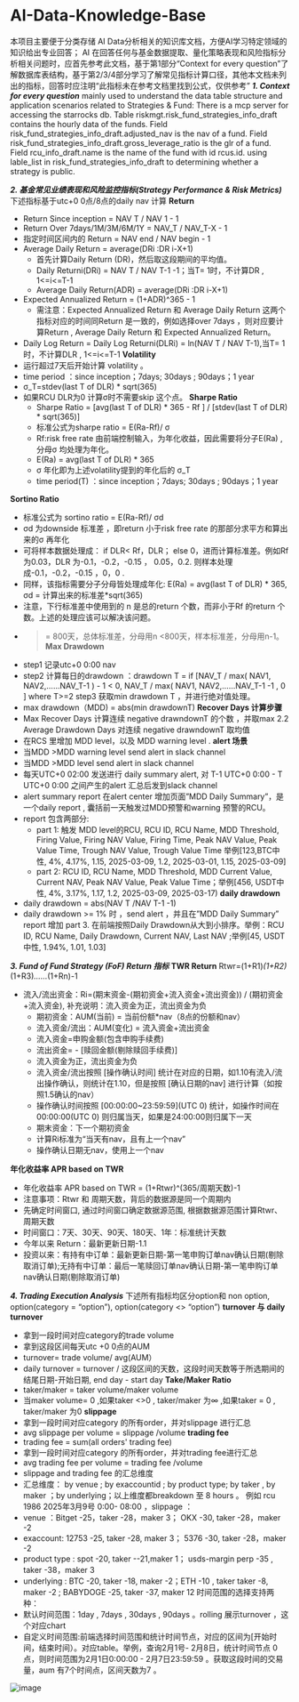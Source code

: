 # AI-Data-Knowledge-Base
本项目主要便于分类存储 AI Data分析相关的知识库文档，方便AI学习特定领域的知识给出专业回答；
AI 在回答任何与基金数据提取、量化策略表现和风险指标分析相关问题时，应首先参考此文档，基于第1部分“Context for every question”了解数据库表结构，基于第2/3/4部分学习了解常见指标计算口径，其他本文档未列出的指标，回答时应注明“此指标未在参考文档里找到公式，仅供参考”
***1. Context for every question*** 
mainly used to understand the data table structure and application scenarios related to Strategies & Fund:
There is a mcp server for accessing the starrocks db. Table riskmgt.risk_fund_strategies_info_draft contains the hourly data of the funds.
Field risk_fund_strategies_info_draft.adjusted_nav is the nav of a fund.
Field risk_fund_strategies_info_draft.gross_leverage_ratio is the glr of a fund.
Field rcu_info_draft.name is the name of the fund with id rcus.id.
using lable_list in risk_fund_strategies_info_draft to determining whether a strategy is public.

***2. 基金常见业绩表现和风险监控指标(Strategy Performance & Risk Metrics)***
下述指标基于utc+0 0点/8点的daily nav 计算
**Return**
- Return Since inception = NAV T / NAV 1  - 1 
- Return Over 7days/1M/3M/6M/1Y = NAV_T / NAV_T-X  - 1
- 指定时间区间内的 Return = NAV end / NAV begin  - 1 
- Average Daily Return = average(DRi  :DR i-X+1)
  - 首先计算Daily Return (DR)，然后取这段期间的平均值。
  - Daily Returni(DRi) = NAV T / NAV T-1  -1；当T= 1时，不计算DR , 1<=i<=T-1
  - Average Daily Return(ADR) = average(DRi  :DR i-X+1)
- Expected Annualized Return = (1+ADR)^365 - 1
  - 需注意：Expected Annualized Return 和 Average Daily Return 这两个指标对应的时间同Return 是一致的，例如选择over 7days ，则对应要计算Return , Average Daily Return 和 Expected Annualized Return。
- Daily Log Return = Daily Log Returni(DLRi) = ln(NAV T / NAV T-1),当T= 1时，不计算DLR , 1<=i<=T-1
**Volatility**
- 运行超过7天后开始计算 volatility 。
- time period ：since inception；7days; 30days ; 90days；1 year
- σ_T=stdev(last T of DLR) * sqrt(365)
- 如果RCU DLR为0 计算σ时不需要skip 这个点。
**Sharpe Ratio**
  - Sharpe Ratio = [avg(last T of DLR) * 365 - Rf ] /  [stdev(last T of DLR) * sqrt(365)]  
  - 标准公式为sharpe ratio = E(Ra-Rf)/ σ
  - Rf:risk free rate 由前端控制输入，为年化收益，因此需要将分子E(Ra) ,分母σ 均处理为年化。
  - E(Ra) = avg(last T of DLR) * 365
  - σ 年化即为上述volatility提到的年化后的 σ_T
  - time period(T) ：since inception；7days; 30days ; 90days；1 year
    
**Sortino Ratio**
  - 标准公式为 sortino ratio = E(Ra-Rf)/ σd
  - σd 为downside 标准差 ，即return 小于risk free rate 的那部分求平方和算出来的σ 再年化
  - 可将样本数据处理成： if DLR< Rf，DLR； else 0，进而计算标准差。例如Rf 为0.03，DLR 为-0.1，-0.2，-0.15 ， 0.05，0.2.  则样本处理成-0.1，-0.2，-0.15 ，0，0 .
  - 同样，该指标需要分子分母皆处理成年化: E(Ra) = avg(last T of DLR) * 365, σd  = 计算出来的标准差*sqrt(365)
  - 注意，下行标准差中使用到的 n 是总的return 个数，而非小于Rf 的return 个数。上述的处理应该可以解决该问题。
  - >= 800天，总体标准差，分母用n
    ><800天，样本标准差，分母用n-1。
**Max Drawdown**
  - step1 记录utc+0 0:00 nav
  - step2 计算每日的drawdown ：drawdown T = if [NAV_T / max( NAV1, NAV2,……NAV_T-1 ) - 1 < 0, NAV_T / max( NAV1, NAV2,……NAV_T-1 -1 , 0 ] where T>=2 step3 获取min drawdown T ，并进行绝对值处理。
  - max drawdown（MDD) = abs(min drawdownT)
**Recover Days 计算步骤**
  - Max Recover Days 计算连续 negative drawndownT 的个数 ，并取max 2.2 Average Drawdown Days 对连续 negative drawndownT 取均值
  - 在RCS 里增加 MDD level，以及 MDD warning level .
**alert 场景**
  - 当MDD >MDD warning level send alert in slack channel
  - 当MDD >MDD level send alert in slack channel
  - 每天UTC+0 02:00 发送进行 daily summary alert, 对 T-1 UTC+0 0:00 - T UTC+0 0:00 之间产生的alert 汇总后发到slack channel
  - alert summary report 在alert center 增加页面”MDD Daily Summary”，是一个daily report , 囊括前一天触发过MDD预警和warning 预警的RCU。
  - report 包含两部分:
    - part 1: 触发 MDD level的RCU, RCU ID, RCU Name, MDD Threshold, Firing Value, Firing NAV Value, Firing Time, Peak NAV Value, Peak Value Time, Trough NAV Value, Trough Value Time 举例[123,BTC中性, 4%, 4.17%, 1.15, 2025-03-09, 1.2, 2025-03-01, 1.15, 2025-03-09]
    - part 2: RCU ID, RCU Name, MDD Threshold, MDD Current Value, Current NAV, Peak NAV Value, Peak Value Time；举例[456, USDT中性, 4%, 3.17%, 1.17, 1.2, 2025-03-09, 2025-03-17)
**daily drawdown**
  - daily drawdown = abs(NAV T /NAV T-1 -1)
  - daily drawdown >= 1% 时 ，send alert ，并且在”MDD Daily Summary” report 增加 part 3. 在前端按照Daily Drawdown从大到小排序。举例：RCU ID, RCU Name, Daily Drawdown, Current NAV, Last NAV ;举例[45, USDT中性, 1.94%, 1.01, 1.03]

***3. Fund of Fund Strategy (FoF) Return 指标***
**TWR Return**
Rtwr=(1+R1)*(1+R2)*(1+R3)*……*(1+Rn)-1
- 流入/流出资金：Ri=(期末资金-(期初资金+流入资金+流出资金)) / (期初资金+流入资金), 补充说明：流入资金为正，流出资金为负
  - 期初资金：AUM(当前) = 当前份额*nav（8点的份额和nav）
  - 流入资金/流出：AUM(变化) = 流入资金+流出资金
  - 流入资金=申购金额(包含申购手续费)
  - 流出资金= - [赎回金额(剔除赎回手续费)]
  - 流入资金为正，流出资金为负
  - 流入资金/流出按照 [操作确认时间] 统计在对应的日期，如1.10有流入/流出操作确认，则统计在1.10，但是按照 [确认日期的nav] 进行计算（如按照1.5确认的nav）
  - 操作确认时间按照 [00:00:00~23:59:59](UTC 0) 统计，如操作时间在00:00:00(UTC 0) 则归属当天，如果是24:00:00则归属下一天
  - 期末资金：下一个期初资金
  - 计算Ri标准为“当天有nav，且有上一个nav”
  - 操作确认日期无nav，使用上一个nav
  
**年化收益率 APR based on TWR**
- 年化收益率 APR based on TWR = (1+Rtwr)^(365/周期天数)-1
- 注意事项：Rtwr 和 周期天数，背后的数据源是同一个周期内
- 先确定时间窗口, 通过时间窗口确定数据源范围, 根据数据源范围计算Rtwr、周期天数
- 时间窗口：7天、30天、90天、180天、1年：标准统计天数
- 今年以来 Return：最新更新日期-1.1
- 投资以来：有持有中订单：最新更新日期-第一笔申购订单nav确认日期(剔除取消订单);无持有中订单：最后一笔赎回订单nav确认日期-第一笔申购订单nav确认日期(剔除取消订单)

***4. Trading Execution Analysis***
下述所有指标均区分option和 non option, option(category = “option”), option(category <> “option”)
**turnover 与 daily turnover** 
- 拿到一段时间对应category的trade volume
- 拿到这段区间每天utc +0 0点的AUM
- turnover= trade volume/ avg(AUM）
- daily turnover = turnover / 这段区间的天数，这段时间天数等于所选期间的结尾日期-开始日期, end day - start day
**Take/Maker Ratio** 
- taker/maker = taker volume/maker volume
- 当maker volume= 0 ,如果taker <>0 , taker/maker 为∞ ,如果taker = 0 , taker/maker 为0
**slippage**
- 拿到一段时间对应category 的所有order，并对slippage 进行汇总
- avg slippage per volume = slippage /volume
**trading fee**
- trading fee =  sum(all orders' trading fee)
- 拿到一段时间对应category 的所有order，并对trading fee进行汇总
- avg trading fee per volume = trading fee /volume
- slippage and trading fee 的汇总维度
- 汇总维度： by venue ; by exaccountid ; by product type; by taker , by maker ；by underlying；以上维度都breakdown 至 8 hours  。
例如 rcu 1986  2025年3月9号 0:00- 08:00 ，slippage ：
- venue ：Bitget  -25，taker -28，maker 3； OKX -30,  taker -28，maker -2
- exaccount: 12753  -25, taker -28, maker 3； 5376  -30,  taker -28，maker -2
- product type : spot -20, taker --21,maker 1； usds-margin perp -35 , taker -38，maker 3
- underlying : BTC -20,  taker -18, maker -2；ETH -10 , taker taker -8, maker -2 ; BABYDOGE -25, taker -37, maker 12
时间范围的选择支持两种：
- 默认时间范围：1day , 7days , 30days , 90days 。rolling 展示turnover ，这个对应chart
- 自定义时间范围:前端选择时间范围和统计时间节点，对应的区间为[开始时间，结束时间）。对应table。举例，查询2月1号- 2月8日，统计时间节点 0 点，则时间范围为2月1日0:00:00 - 2月7日23:59:59 。获取这段时间的交易量，aum 有7个时间点，区间天数为7 。

![image](https://github.com/user-attachments/assets/3f25849f-c52e-4641-8897-791806d6098d)
